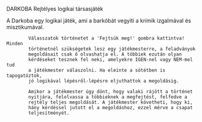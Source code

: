 DARKOBA Rejtélyes logikai társasjáték

A Darkoba egy logikai játék, ami a barkóbát vegyíti a krimik izgalmával és misztikumával.

            Válasszatok történetet a 'Fejtsük meg!' gombra kattintva! Minden
            történetnél szükségetek lesz egy játékmesterre, a feladványok
            megoldásait csak ő olvashatja el. A többiek ezután olyan
            kérdéseket tesznek fel neki, amelyekre IGEN-nel vagy NEM-mel tud
            a játékmester válaszolni. Ha eleinte a sötétben is tapogatóztok,
            jó logikával lépésről-lépésre eljuthattok a megoldásig.

            Amikor a játékmester úgy dönt, hogy valaki rájött a történet
            nyitjára, felolvassa a többieknek a megfejtést, felfedve a
            rejtély teljes megoldását. A játékmester követheti, hogy ki,
            hány kérdéssel jutott el a megoldáshoz, ezzel mérve a csapat
            teljesítményét.
